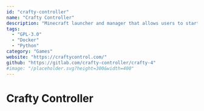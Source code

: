 ```yaml
---
id: "crafty-controller"
name: "Crafty Controller"
description: "Minecraft launcher and manager that allows users to start and administer Minecraft servers from a user-friendly interface."
tags:
  - "GPL-3.0"
  - "Docker"
  - "Python"
category: "Games"
website: "https://craftycontrol.com/"
github: "https://gitlab.com/crafty-controller/crafty-4"
#image: "/placeholder.svg?height=300&width=400"
---
```


# Crafty Controller
